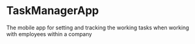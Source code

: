 # TaskManagerApp
The mobile app for setting and tracking the working tasks when working with employees within a company
